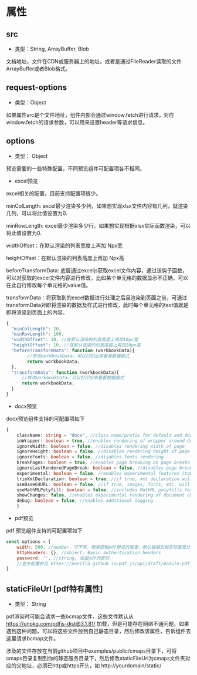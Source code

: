 # 属性

## src

- 类型：String, ArrayBuffer, Blob

文档地址，文件在CDN或服务器上的地址，或者是通过FileReader读取的文件ArrayBuffer或者Blob格式。

## request-options
- 类型：Object

如果属性src是个文件地址，组件内部会通过window.fetch进行请求，对应window.fetch的请求参数，可以用来设置header等请求信息。


## options

- 类型： Object

预览需要的一些特殊配置，不同预览组件可配置项各不相同。

- excel预览

excel相关的配置，目前支持配置项很少。

minColLength: excel最少渲染多少列，如果想实现xlsx文件内容有几列，就渲染几列，可以将此值设置为0.

minRowLength: excel最少渲染多少行，如果想实现根据xlsx实际函数渲染，可以将此值设置为0.

widthOffset：在默认渲染的列表宽度上再加 Npx宽

heightOffset：在默认渲染的列表高度上再加 Npx高

beforeTransformData: 底层通过exceljs获取excel文件内容，通过该钩子函数，可以对获取的excel文件内容进行修改，比如某个单元格的数据显示不正确，可以在此自行修改每个单元格的value值。


transformData：将获取到的excel数据进行处理之后且渲染到页面之前，可通过transformData对即将渲染的数据及样式进行修改，此时每个单元格的text值就是即将渲染到页面上的内容。

```javascript
{
  "minColLength": 20, 
  "minRowLength": 100,
  "widthOffset": 10, //在默认渲染的列表宽度上再加10px宽
  "heightOffset": 10, //在默认渲染的列表高度上再加10px高
  "beforeTransformData": function (workbookData){
        //修改workbookData，可以打印出来看看数据格式
        return workbookData;
  },
  "transformData": function (workbookData){
      //修改workbookData，可以打印出来看看数据格式
      return workbookData;    
  }
}
```

- docx预览

docx预览组件支持的可配置项如下

```typescript
{
    className: string = "docx", //class name/prefix for default and document style classes
    inWrapper: boolean = true, //enables rendering of wrapper around document content
    ignoreWidth: boolean = false, //disables rendering width of page
    ignoreHeight: boolean = false, //disables rendering height of page
    ignoreFonts: boolean = false, //disables fonts rendering
    breakPages: boolean = true, //enables page breaking on page breaks
    ignoreLastRenderedPageBreak: boolean = false, //disables page breaking on lastRenderedPageBreak elements
    experimental: boolean = false, //enables experimental features (tab stops calculation)
    trimXmlDeclaration: boolean = true, //if true, xml declaration will be removed from xml documents before parsing
    useBase64URL: boolean = false, //if true, images, fonts, etc. will be converted to base 64 URL, otherwise URL.createObjectURL is used
    useMathMLPolyfill: boolean = false, //includes MathML polyfills for chrome, edge, etc.
    showChanges: false, //enables experimental rendering of document changes (inserions/deletions)
    debug: boolean = false, //enables additional logging
    }
```

- pdf预览

pdf 预览组件支持的可配置项如下

```javascript
const options = {
    width: 500, //number，可不传，用来控制pdf预览的宽度，默认根据文档实际宽度计算
    httpHeaders: {}, //object, Basic authentication headers
    password: '', //string, 加密pdf的密码
    //更多配置参见 https://mozilla.github.io/pdf.js/api/draft/module-pdfjsLib.html
}

```





## staticFileUrl [pdf特有属性]
- 类型： String

pdf渲染时可能会请求一些bcmap文件，这些文件默认从 https://unpkg.com/pdfjs-dist@3.1.81/ 加载，但是可能存在网络不通问题，如果遇到这种问题，可以将这些文件放到自己静态目录，然后修改该属性，告诉组件去这里请求bcmap文件。

涉及的文件存放在当前github项目中examples/public/cmaps目录下，可将cmaps目录复制到你的静态服务目录下，然后修改staticFileUrl为cmaps文件夹对应的父地址，必须已http或https开头，如 http://yourdomain/static/